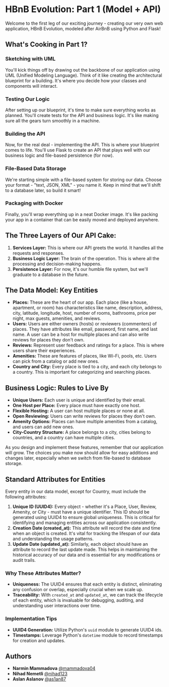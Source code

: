 # HBnB Evolution: Part 1 (Model + API)

Welcome to the first leg of our exciting journey - creating our very own web application, HBnB Evolution, modeled after AirBnB using Python and Flask!

## What's Cooking in Part 1?

### Sketching with UML
You'll kick things off by drawing out the backbone of our application using UML (Unified Modeling Language). Think of it like creating the architectural blueprint for a building. It's where you decide how your classes and components will interact.

### Testing Our Logic
After setting up our blueprint, it's time to make sure everything works as planned. You'll create tests for the API and business logic. It's like making sure all the gears turn smoothly in a machine.

### Building the API
Now, for the real deal - implementing the API. This is where your blueprint comes to life. You'll use Flask to create an API that plays well with our business logic and file-based persistence (for now).

### File-Based Data Storage
We're starting simple with a file-based system for storing our data. Choose your format - "text, JSON, XML" - you name it. Keep in mind that we'll shift to a database later, so build it smart!

### Packaging with Docker
Finally, you'll wrap everything up in a neat Docker image. It's like packing your app in a container that can be easily moved and deployed anywhere.

## The Three Layers of Our API Cake:

1. **Services Layer:** This is where our API greets the world. It handles all the requests and responses.
2. **Business Logic Layer:** The brain of the operation. This is where all the processing and decision-making happens.
3. **Persistence Layer:** For now, it's our humble file system, but we'll graduate to a database in the future.

## The Data Model: Key Entities

- **Places:** These are the heart of our app. Each place (like a house, apartment, or room) has characteristics like name, description, address, city, latitude, longitude, host, number of rooms, bathrooms, price per night, max guests, amenities, and reviews.
- **Users:** Users are either owners (hosts) or reviewers (commenters) of places. They have attributes like email, password, first name, and last name. A user can be a host for multiple places and can also write reviews for places they don't own.
- **Reviews:** Represent user feedback and ratings for a place. This is where users share their experiences.
- **Amenities:** These are features of places, like Wi-Fi, pools, etc. Users can pick from a catalog or add new ones.
- **Country and City:** Every place is tied to a city, and each city belongs to a country. This is important for categorizing and searching places.

## Business Logic: Rules to Live By

- **Unique Users:** Each user is unique and identified by their email.
- **One Host per Place:** Every place must have exactly one host.
- **Flexible Hosting:** A user can host multiple places or none at all.
- **Open Reviewing:** Users can write reviews for places they don't own.
- **Amenity Options:** Places can have multiple amenities from a catalog, and users can add new ones.
- **City-Country Structure:** A place belongs to a city, cities belong to countries, and a country can have multiple cities.

As you design and implement these features, remember that our application will grow. The choices you make now should allow for easy additions and changes later, especially when we switch from file-based to database storage.

## Standard Attributes for Entities

Every entity in our data model, except for Country, must include the following attributes:

1. **Unique ID (UUID4):** Every object - whether it's a Place, User, Review, Amenity, or City - must have a unique identifier. This ID should be generated using UUID4 to ensure global uniqueness. This is critical for identifying and managing entities across our application consistently.
2. **Creation Date (created_at):** This attribute will record the date and time when an object is created. It's vital for tracking the lifespan of our data and understanding the usage patterns.
3. **Update Date (updated_at):** Similarly, each object should have an attribute to record the last update made. This helps in maintaining the historical accuracy of our data and is essential for any modifications or audit trails.

### Why These Attributes Matter?

- **Uniqueness:** The UUID4 ensures that each entity is distinct, eliminating any confusion or overlap, especially crucial when we scale up.
- **Traceability:** With `created_at` and `updated_at`, we can track the lifecycle of each entity, which is invaluable for debugging, auditing, and understanding user interactions over time.

### Implementation Tips

- **UUID4 Generation:** Utilize Python's `uuid` module to generate UUID4 ids.
- **Timestamps:** Leverage Python's `datetime` module to record timestamps for creation and updates.

## Authors
- **Narmin Mammadova** [@mammadova04](https://github.com/mammadova04)
- **Nihad Nemetli** [@nihad123](https://github.com/nihad123)
- **Aslan Aslanov** [@as1an87](https://github.com/as1an87)
